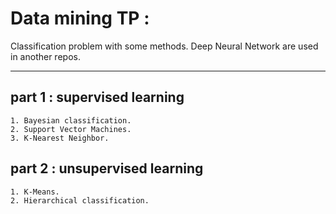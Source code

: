 # Data mining TP :
Classification problem with some methods.
Deep Neural Network are used in another repos.
__________________________________________________
## part 1 :  supervised learning
    1. Bayesian classification.
    2. Support Vector Machines.
    3. K-Nearest Neighbor.
## part 2 :  unsupervised learning
    1. K-Means.
    2. Hierarchical classification.
